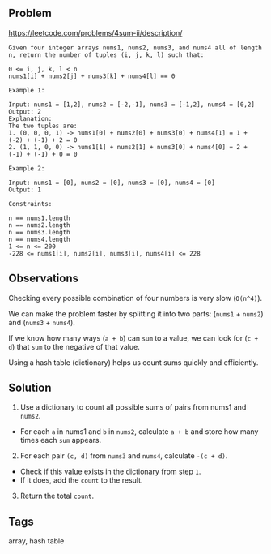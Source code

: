 ## Problem

https://leetcode.com/problems/4sum-ii/description/

```
Given four integer arrays nums1, nums2, nums3, and nums4 all of length n, return the number of tuples (i, j, k, l) such that:

0 <= i, j, k, l < n
nums1[i] + nums2[j] + nums3[k] + nums4[l] == 0

Example 1:

Input: nums1 = [1,2], nums2 = [-2,-1], nums3 = [-1,2], nums4 = [0,2]
Output: 2
Explanation:
The two tuples are:
1. (0, 0, 0, 1) -> nums1[0] + nums2[0] + nums3[0] + nums4[1] = 1 + (-2) + (-1) + 2 = 0
2. (1, 1, 0, 0) -> nums1[1] + nums2[1] + nums3[0] + nums4[0] = 2 + (-1) + (-1) + 0 = 0

Example 2:

Input: nums1 = [0], nums2 = [0], nums3 = [0], nums4 = [0]
Output: 1

Constraints:

n == nums1.length
n == nums2.length
n == nums3.length
n == nums4.length
1 <= n <= 200
-228 <= nums1[i], nums2[i], nums3[i], nums4[i] <= 228
```

## Observations

Checking every possible combination of four numbers is very slow (`O(n^4)`).

We can make the problem faster by splitting it into two parts: (`nums1` + `nums2`) and (`nums3` + `nums4`).

If we know how many ways (`a + b`) can `sum` to a value, we can look for (`c + d`) that `sum` to the negative of that value.

Using a hash table (dictionary) helps us count sums quickly and efficiently.

## Solution
1. Use a dictionary to count all possible sums of pairs from nums1 and `nums2`.
- For each `a` in nums1 and `b` in `nums2`, calculate `a + b` and store how many times each `sum` appears.
2. For each pair `(c, d)` from `nums3` and `nums4`, calculate `-(c + d)`.
- Check if this value exists in the dictionary from step `1`.
- If it does, add the `count` to the result.
3. Return the total `count`.

## Tags

array, hash table